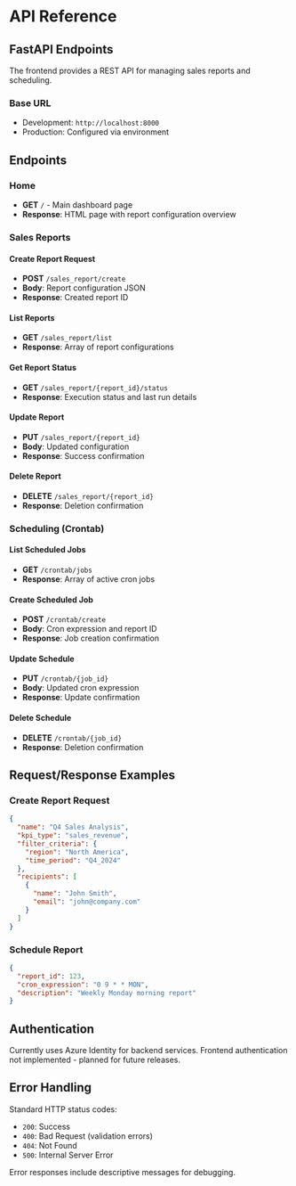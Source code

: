 # API Reference

## FastAPI Endpoints

The frontend provides a REST API for managing sales reports and scheduling.

### Base URL
- Development: `http://localhost:8000`
- Production: Configured via environment

## Endpoints

### Home
- **GET** `/` - Main dashboard page
- **Response**: HTML page with report configuration overview

### Sales Reports

#### Create Report Request
- **POST** `/sales_report/create`
- **Body**: Report configuration JSON
- **Response**: Created report ID

#### List Reports
- **GET** `/sales_report/list`
- **Response**: Array of report configurations

#### Get Report Status
- **GET** `/sales_report/{report_id}/status`
- **Response**: Execution status and last run details

#### Update Report
- **PUT** `/sales_report/{report_id}`
- **Body**: Updated configuration
- **Response**: Success confirmation

#### Delete Report
- **DELETE** `/sales_report/{report_id}`
- **Response**: Deletion confirmation

### Scheduling (Crontab)

#### List Scheduled Jobs
- **GET** `/crontab/jobs`
- **Response**: Array of active cron jobs

#### Create Scheduled Job
- **POST** `/crontab/create`
- **Body**: Cron expression and report ID
- **Response**: Job creation confirmation

#### Update Schedule
- **PUT** `/crontab/{job_id}`
- **Body**: Updated cron expression
- **Response**: Update confirmation

#### Delete Schedule
- **DELETE** `/crontab/{job_id}`
- **Response**: Deletion confirmation

## Request/Response Examples

### Create Report Request
```json
{
  "name": "Q4 Sales Analysis",
  "kpi_type": "sales_revenue",
  "filter_criteria": {
    "region": "North America",
    "time_period": "Q4_2024"
  },
  "recipients": [
    {
      "name": "John Smith",
      "email": "john@company.com"
    }
  ]
}
```

### Schedule Report
```json
{
  "report_id": 123,
  "cron_expression": "0 9 * * MON",
  "description": "Weekly Monday morning report"
}
```

## Authentication

Currently uses Azure Identity for backend services. Frontend authentication not implemented - planned for future releases.

## Error Handling

Standard HTTP status codes:
- `200`: Success
- `400`: Bad Request (validation errors)
- `404`: Not Found
- `500`: Internal Server Error

Error responses include descriptive messages for debugging.
